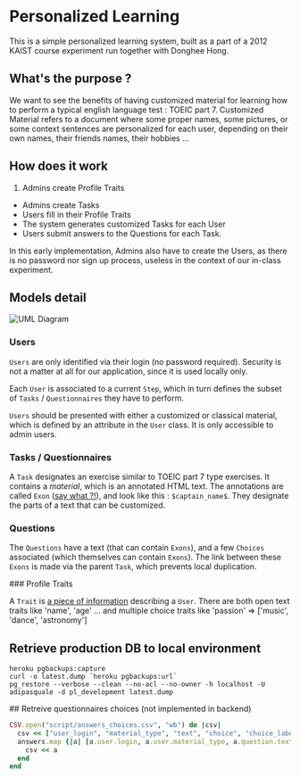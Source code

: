 # Personalized Learning

This is a simple personalized learning system, built as a part of a 2012 KAIST course experiment run together with Donghee Hong.

## What's the purpose ?

We want to see the benefits of having customized material for learning how to
perform a typical english language test : TOEIC part 7.
Customized Material refers to a document where some proper names, some
pictures, or some context sentences are personalized for each user, depending
on their own names, their friends names, their hobbies ...

## How does it work

1. Admins create Profile Traits
- Admins create Tasks
- Users fill in their Profile Traits
- The system generates customized Tasks for each User
- Users submit answers to the Questions for each Task.

In this early implementation, Admins also have to create the Users, as there is no password nor sign up process, useless in the context of our in-class
experiment.

## Models detail

![UML Diagram](https://www.lucidchart.com/publicSegments/view/50c96911-3410-4303-8d47-3d0d0a7c4e7c/image.png)

### Users

`Users` are only identified via their login (no password required).
Security is not a matter at all for our application, since it is used locally only.

Each `User` is associated to a current `Step`, which in turn defines the subset of
`Tasks` / `Questionnaires` they have to perform.

`Users` should be presented with either a customized or classical material, which
is defined by an attribute in the `User` class. It is only accessible to admin users.

### Tasks / Questionnaires

A `Task` designates an exercise similar to TOEIC part 7 type exercises.
It contains a _material_, which is an annotated HTML text. The annotations
are called `Exon` ([say what ?!](http://wikipedia.org/wiki/Exon)), and look like this : `$captain_name$`. They designate
the parts of a text that can be customized.

### Questions

The `Questions` have a text (that can contain `Exons`), and a few `Choices` associated (which themselves can
contain `Exons`).
The link between these `Exons` is made via the parent `Task`, which prevents local duplication.

### Profile Traits

A `Trait` is [a piece of information](http://purl.org/vocabularies/princeton/wn30/synset-trait-noun-1) describing a `User`.
There are both open text traits like 'name', 'age' ... and
multiple choice traits like 'passion' => ['music', 'dance', 'astronomy']

## Retrieve production DB to local environment
```
heroku pgbackups:capture
curl -o latest.dump `heroku pgbackups:url`
pg_restore --verbose --clean --no-acl --no-owner -h localhost -U adipasquale -d pl_development latest.dump
```

## Retreive questionnaires choices (not implemented in backend)
```ruby
CSV.open("script/answers_choices.csv", "wb") do |csv|
  csv << ["user_login", "material_type", "text", "choice", "choice_label"]
  answers.map {|a| [a.user.login, a.user.material_type, a.question.text, a.choice.text, a.choice.label]}.each do |a|
    csv << a
  end
end
```
